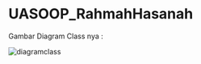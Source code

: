 # UASOOP_RahmahHasanah
Gambar Diagram Class nya :



















![diagramclass](https://user-images.githubusercontent.com/116366904/214881647-863b2f37-9585-418a-a28c-c471bd8a75a4.JPG)
